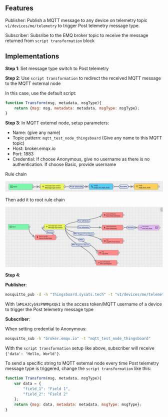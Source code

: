 ## Features

Publisher: Publish a MQTT message to any device on telemetry topic ``v1/devices/me/telemetry`` to trigger Post telemetry message type.

Subscriber: Subsribe to the EMQ broker topic to receive the message returned from ``script transformation`` block

## Implementations

**Step 1**: Set message type switch to Post telemetry

**Step 2**: Use ``script transformation`` to redirect the received MQTT message to the MQTT external node

In this case, use the default script:

```js
function Transform(msg, metadata, msgType){
    return {msg: msg, metadata: metadata, msgType: msgType};
}
```

**Step 3**: In MQTT externel node, setup parameters:

* Name: (give any name)
* Topic pattern: ``mqtt_test_node_thingsboard`` (Give any name to this MQTT topic)
* Host: broker.emqx.io
* Port: 1883
* Credential: If choose Anonymous, give no username as there is no authentication. If choose Basic, provide username

Rule chain

![](../../../Environment/Images/mqtt_external_rule_chain.png)

Then add it to root rule chain

![](../../../Environment/Images/mqtt_external_root_rule_chain.png)

**Step 4**:

**Publisher**:

```sh
mosquitto_pub -d -h "thingsboard.sysats.tech" -t "v1/devices/me/telemetry" -u "lWMLHJCyb9zPNMMpXQkI" -m "{'data': 'Hello, World'}"
```

With ``lWMLHJCyb9zPNMMpXQkI`` is the access token/MQTT username of a device to trigger the Post telemetry message type

**Subscriber**:

When setting credential to Anonymous:

```sh
mosquitto_sub -h "broker.emqx.io" -t "mqtt_test_node_thingsboard"
```

With the ``script transformation`` setup like above, subscriber will receive ``{'data': 'Hello, World'}``.

To send a specific string to MQTT external node every time Post telemetry message type is triggered, change the ``script transformation`` like this:

```js
function Transform(msg, metadata, msgType){
    var data = {
        "field_1": "Field 1",
        "field_2": "Field 2"
    };
    return {msg: data, metadata: metadata, msgType: msgType};
}
```
